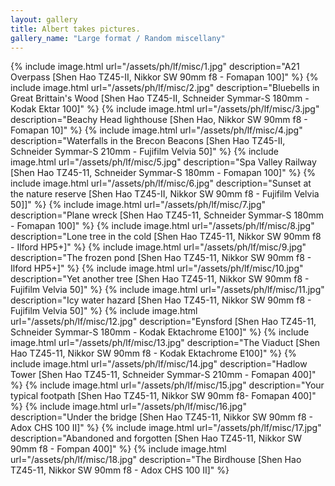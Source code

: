 ```yaml
---
layout: gallery
title: Albert takes pictures.
gallery_name: "Large format / Random miscellany"
---
```


{% include image.html url="/assets/ph/lf/misc/1.jpg" description="A21 Overpass [Shen Hao TZ45-II, Nikkor SW 90mm f8 - Fomapan 100]" %}
{% include image.html url="/assets/ph/lf/misc/2.jpg" description="Bluebells in Great Brittain's Wood [Shen Hao TZ45-II, Schneider Symmar-S 180mm - Kodak Ektar 100]" %}
{% include image.html url="/assets/ph/lf/misc/3.jpg" description="Beachy Head lighthouse [Shen Hao, Nikkor SW 90mm f8 - Fomapan 10]" %}
{% include image.html url="/assets/ph/lf/misc/4.jpg" description="Waterfalls in the Brecon Beacons [Shen Hao TZ45-II, Schneider Symmar-S 210mm - Fujifilm Velvia 50]" %}
{% include image.html url="/assets/ph/lf/misc/5.jpg" description="Spa Valley Railway [Shen Hao TZ45-11, Schneider Symmar-S 180mm - Fomapan 100]" %}
{% include image.html url="/assets/ph/lf/misc/6.jpg" description="Sunset at the nature reserve [Shen Hao TZ45-II, Nikkor SW 90mm f8 - Fujifilm Velvia 50]]" %}
{% include image.html url="/assets/ph/lf/misc/7.jpg" description="Plane wreck [Shen Hao TZ45-11, Schneider Symmar-S 180mm - Fomapan 100]" %}
{% include image.html url="/assets/ph/lf/misc/8.jpg" description="Lone tree in the cold [Shen Hao TZ45-11, Nikkor SW 90mm f8 - Ilford HP5+]" %}
{% include image.html url="/assets/ph/lf/misc/9.jpg" description="The frozen pond [Shen Hao TZ45-11, Nikkor SW 90mm f8 - Ilford HP5+]" %}
{% include image.html url="/assets/ph/lf/misc/10.jpg" description="Yet another tree [Shen Hao TZ45-11, Nikkor SW 90mm f8 - Fujifilm Velvia 50]" %}
{% include image.html url="/assets/ph/lf/misc/11.jpg" description="Icy water hazard [Shen Hao TZ45-11, Nikkor SW 90mm f8 - Fujifilm Velvia 50]" %}
{% include image.html url="/assets/ph/lf/misc/12.jpg" description="Eynsford [Shen Hao TZ45-11, Schneider Symmar-S 180mm - Kodak Ektachrome E100]" %}
{% include image.html url="/assets/ph/lf/misc/13.jpg" description="The Viaduct [Shen Hao TZ45-11, Nikkor SW 90mm f8 - Kodak Ektachrome E100]" %}
{% include image.html url="/assets/ph/lf/misc/14.jpg" description="Hadlow Tower [Shen Hao TZ45-11, Schneider Symmar-S 210mm - Fomapan 400]" %}
{% include image.html url="/assets/ph/lf/misc/15.jpg" description="Your typical footpath [Shen Hao TZ45-11, Nikkor SW 90mm f8- Fomapan 400]" %}
{% include image.html url="/assets/ph/lf/misc/16.jpg" description="Under the bridge [Shen Hao TZ45-11, Nikkor SW 90mm f8 - Adox CHS 100 II]" %}
{% include image.html url="/assets/ph/lf/misc/17.jpg" description="Abandoned and forgotten [Shen Hao TZ45-11, Nikkor SW 90mm f8 - Fompan 400]" %}
{% include image.html url="/assets/ph/lf/misc/18.jpg" description="The Birdhouse [Shen Hao TZ45-11, Nikkor SW 90mm f8 - Adox CHS 100 II]" %}

